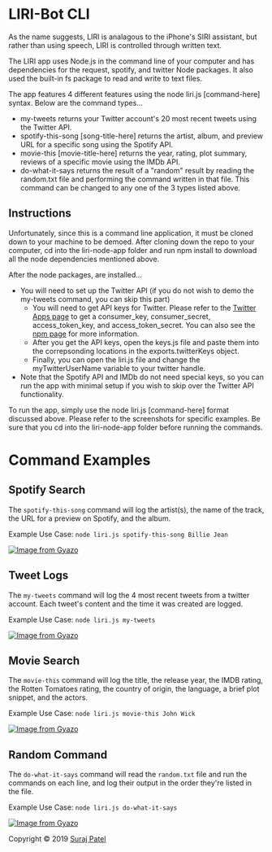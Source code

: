 # LIRI-Bot CLI

As the name suggests, LIRI is analagous to the iPhone's SIRI assistant, but rather than using speech, LIRI is controlled through written text.

The LIRI app uses Node.js in the command line of your computer and has dependencies for the request, spotify, and twitter Node packages. It also used the built-in fs package to read and write to text files.

The app features 4 different features using the node liri.js [command-here] syntax. Below are the command types...

* my-tweets returns your Twitter account's 20 most recent tweets using the Twitter API.
* spotify-this-song [song-title-here] returns the artist, album, and preview URL for a specific song using the Spotify API.
* movie-this [movie-title-here] returns the year, rating, plot summary, reviews of a specific movie using the IMDb API.
* do-what-it-says returns the result of a "random" result by reading the random.txt file and performing the command written in that file. This command can be changed to any one of the 3 types listed above.

## Instructions ##

Unfortunately, since this is a command line application, it must be cloned down to your machine to be demoed. After cloning down the repo to your computer, cd into the liri-node-app folder and run npm install to download all the node dependencies mentioned above.

After the node packages, are installed...

* You will need to set up the Twitter API (if you do not wish to demo the my-tweets command, you can skip this part)
  * You will need to get API keys for Twitter. Please refer to the [Twitter Apps page](https://developer.twitter.com/en/apps) to get a consumer_key, consumer_secret, access_token_key, and access_token_secret. You can also see the [npm page](https://www.npmjs.com/package/twitter) for more information.
  * After you get the API keys, open the keys.js file and paste them into the correpsonding locations in the exports.twitterKeys object.
  * Finally, you can open the liri.js file and change the myTwitterUserName variable to your twitter handle.
* Note that the Spotify API and IMDb do not need special keys, so you can run the app with minimal setup if you wish to skip over the Twitter API functionality.

To run the app, simply use the node liri.js [command-here] format discussed above. Please refer to the screenshots for specific examples. Be sure that you cd into the liri-node-app folder before running the commands.

# Command Examples

## Spotify Search ##

The `spotify-this-song` command will log the artist(s), the name of the track, the URL for a preview on Spotify, and the album.

Example Use Case: `node liri.js spotify-this-song Billie Jean`

[![Image from Gyazo](https://i.gyazo.com/1fc9f0276df4e9625d98b059bbe1822d.gif)](https://gyazo.com/1fc9f0276df4e9625d98b059bbe1822d)

## Tweet Logs ##

The `my-tweets` command will log the 4 most recent tweets from a twitter account. Each tweet's content and the time it was created are logged.

Example Use Case: `node liri.js my-tweets`

[![Image from Gyazo](https://i.gyazo.com/5c75bd447be1e92751dc7ad0325a61ce.gif)](https://gyazo.com/5c75bd447be1e92751dc7ad0325a61ce)

## Movie Search ##

The `movie-this` command will log the title, the release year, the IMDB rating, the Rotten Tomatoes rating, the country of origin, the language, a brief plot snippet, and the actors.

Example Use Case: `node liri.js movie-this John Wick`

[![Image from Gyazo](https://i.gyazo.com/4feb7d6b10eab3b7a4e6404f74fc3811.gif)](https://gyazo.com/4feb7d6b10eab3b7a4e6404f74fc3811)

## Random Command ##
The `do-what-it-says` command will read the `random.txt` file and run the commands on each line, and log their output in the order they're listed in the file.

Example Use Case: `node liri.js do-what-it-says` 

[![Image from Gyazo](https://i.gyazo.com/f57d908a1ed20db4bb52b24109203851.gif)](https://gyazo.com/f57d908a1ed20db4bb52b24109203851)

Copyright © 2019 [Suraj Patel](https://jernical.github.io/Suraj-Patel/)

